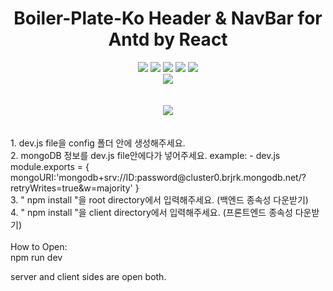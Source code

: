 
<div align="center">
<h1>Boiler-Plate-Ko Header & NavBar for Antd by React</h1>
	<img src="https://img.shields.io/badge/React-61DAFB?style=flat&logo=React&logoColor=white" />
	<img src="https://img.shields.io/badge/HTML5-E34F26?style=flat&logo=HTML5&logoColor=white" />
	<img src="https://img.shields.io/badge/CSS3-1572B6?style=flat&logo=CSS3&logoColor=white" />
    <img src="https://img.shields.io/badge/Visual-5C2D91?style=flat&logo=Visual&logoColor=white" />
    <img src="https://img.shields.io/badge/JavaScript-F7DF1E?style=flat&logo=JavaScript&logoColor=white" />

</div>
<div align="center">
<img  src="https://github-readme-stats.vercel.app/api/top-langs/?username=afafa82&layout=compact">
</div>
<br><br>
<div align="center"><img src="https://github-readme-stats.vercel.app/api?username=afafa82&show_icons=true"></div>
<br />
<br />
1. dev.js file을 config 폴더 안에 생성해주세요.
<br/>
2. mongoDB 정보를 dev.js file안에다가 넣어주세요.
example:
- dev.js
module.exports = {
    mongoURI:'mongodb+srv://ID:password@cluster0.brjrk.mongodb.net/?retryWrites=true&w=majority'
}
<br/>
3. " npm install "을 root directory에서 입력해주세요. (백엔드 종속성 다운받기)
<br/>
4. " npm install "을 client directory에서 입력해주세요. (프론트엔드 종속성 다운받기)
<br/>
<br/>
How to Open:
<br/>
npm run dev

server and client sides are open both.
